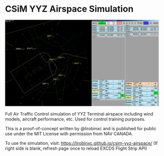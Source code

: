 # CSiM YYZ Airspace Simulation

![screenshot](https://github.com/lirobinxc/csim-yyz-airspace/blob/main/public/screenshot.png?raw=true)

Full Air Traffic Control simulation of YYZ Terminal airspace including wind models, aircraft performance, etc.
Used for control training purposes.

This is a proof-of-concept written by @lirobinxc and is published for public use under the MIT License with permission from NAV CANADA.

To use the simulation, visit: https://lirobinxc.github.io/csim-yyz-airspace/
(If right side is blank, refresh page once to reload EXCDS Flight Strip API)
